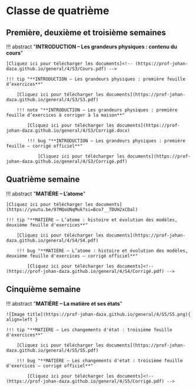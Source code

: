# Classe de quatrième

## Première, deuxième et troisième semaines

!!! abstract "**INTRODUCTION – Les grandeurs physiques : contenu du cours**"

    [Cliquez ici pour télécharger les documents]<!-- (https://prof-johan-daza.github.io/general/4/S3/Cours.pdf) --> 
    
    !!! tip "**INTRODUCTION – Les grandeurs physiques : première feuille d’exercices**"

        [Cliquez ici pour télécharger les documents](https://prof-johan-daza.github.io/general/4/S3/S3.pdf)

        !!! note "**INTRODUCTION – Les grandeurs physiques : première feuille d’exercices à corriger à la maison**"

            [Cliquez ici pour télécharger les documents](https://prof-johan-daza.github.io/general/4/S3/Corrigé.docx)

            !!! bug "**INTRODUCTION – Les grandeurs physiques : première feuille – corrigé officiel**"

                [Cliquez ici pour télécharger les documents](https://prof-johan-daza.github.io/general/4/S3/Corrigé.pdf)

##  Quatrième semaine

!!! abstract "**MATIÈRE – L’atome**"

    [Cliquez ici pour télécharger les documents](https://youtu.be/97MQoUNqMuk?si=Bco7__TDUH2xCDal)

    !!! tip "**MATIÈRE – L’atome : histoire et évolution des modèles, deuxième feuille d'exercices**"

        [Cliquez ici pour télécharger les documents](https://prof-johan-daza.github.io/general/4/S4/S4.pdf)
            
        !!! bug "**MATIÈRE – L’atome : histoire et évolution des modèles, deuxième feuille d'exercices – corrigé officiel**"
                            
            [Cliquez ici pour télécharger les documents]<!-- (https://prof-johan-daza.github.io/general/4/S4/Corrigé.pdf) -->

## Cinquième semaine

!!! abstract "**MATIÈRE – La matière et ses états**"

    ![Image title](https://prof-johan-daza.github.io/general/4/S5/S5.png){ align=left }

    !!! tip "**MATIÈRE – Les changements d'état : troisième feuille d'exercices**"

        [Cliquez ici pour télécharger les documents](https://prof-johan-daza.github.io/general/4/S5/S5.pdf)
            
        !!! bug "**MATIÈRE – Les changements d'état : troisième feuille d'exercices – corrigé officiel**"
                            
            [Cliquez ici pour télécharger les documents]<!-- (https://prof-johan-daza.github.io/general/4/S5/Corrigé.pdf) -->